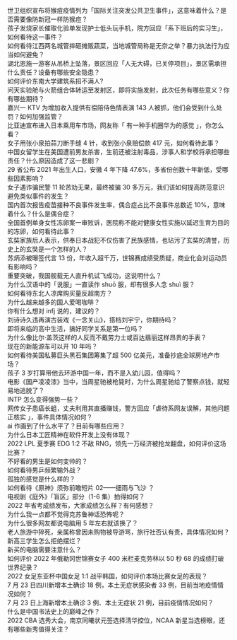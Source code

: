 世卫组织宣布将猴痘疫情列为「国际关注突发公共卫生事件」，这意味着什么？是否需要像防新冠一样防猴痘？  
孩子发烧家长催取化验单发现护士低头玩手机，院方回应「系下班后的实习生」，如何看待这一事件？  
如何看待江西两名城管摔砸摊贩蔬菜，当地城管局称是无奈之举？暴力执法行为应当如何避免？  
湖北恩施一游客从吊桥上坠落，景区回应「人无大碍，已关停项目」，景区需承担什么责任？设备有哪些安全隐患？  
如何评价东南大学建筑系招不满人?  
问天实验舱与火箭组合体转运至发射区，即将实施发射，此次任务有哪些意义？你有哪些期待？  
嘉兴一 KTV 为增加收入提供有偿陪侍色情表演 143 人被抓，他们会受到什么处罚？如何加强监管？  
比亚迪宣布进入日本乘用车市场，网友称「 有一种手机圈华为的感觉 」，你怎么看？  
女子用张小泉拍蒜刀断手缝 4 针，收到张小泉赔偿款 417 元，如何看待此事？  
中国女留学生在美国遭前男友杀害，生前还被注射毒品，涉事人和学校将承担哪些责任？什么原因造成了这一悲剧？  
29 省公布 2021 年出生人口，安徽 4 年下降 47.6%，多省份创数十年新低，受哪些因素影响？  
女子遇诈骗民警 11 轮苦劝无果，最终被骗 30 多万元，我们该如何提高防范意识避免类似事件的发生？  
国内首次报告疫苗接种不良事件发生率，偶合症占比不良事件总数近 10%，意味着什么？什么是偶合症？  
全国首例单身女性冻卵案一审败诉，医院称不能对健康女性实施以延迟生育为目的的冻卵，如何看待此事？  
玄奘家族后人表示，供奉日本战犯不仅伤害了民族感情，也玷污了玄奘的清誉，历史上的玄奘是一个怎样的人？  
苏炳添被曝签代言 13 份，年收入超千万，世锦赛成绩受质疑，商业化会对运动员有影响吗？  
重要突破，我国舰载无人直升机试飞成功，这说明什么？  
为什么汉语中的「说服」一直读作 shuō 服，却有很多人念 shuì 服？  
如何看待东北人凉席购买量反超南方？  
为什么越来越多的国人爱喝咖啡？  
你有什么想对 infj 说的，建议的？  
刘诗诗久违再演古装戏《一念关山》，搭档刘宇宁，你期待吗？  
即将来临的高中生活，搞好同学关系是第一位吗？  
为什么像比尔·盖茨这样的人反而不戴劳力士或百达翡丽这样昂贵的手表？  
现在的新能源车可以开 10 年吗？  
如何看待美国私募巨头黑石集团筹集了超 500 亿美元，准备抄底全球房地产市场？  
孩子 3 岁打算带他去环游中国一年，而不是入幼儿园，值得吗？  
电影《国产凌凌漆》当中，当周星驰被枪毙时，为什么周星驰给了警察点钱，就轻易地逃脱了？  
INTP 怎么变得强势一些？  
网传女子患癌长蛆，丈夫利用其直播赚钱，警方回应「虐待系网友误解，其他问题正核实 」，事件具体情况如何？  
ai 作画到了什么水平了？目前有哪些应用？  
为什么日本工匠精神在软件开发上没有体现？  
2022 LPL 夏季赛 EDG 1:2 不敌 RNG，领先一万经济被抢龙翻盘，如何评价这场比赛？  
不好看的男生是如何变帅的？  
如何看待男乒频繁输外战？  
孤独的感觉是什么样的？  
如何看待《原神》须弥前瞻短片 02——细雨与飞沙 ？  
电视剧《庭外》「盲区」部分（1-6 集）拍得如何？  
2022 年省考成绩发布，大家成绩怎么样？有何感想？  
为什么我一点都不觉得克苏鲁神话恐怖呢？  
为什么很多网友都说电脑用 5 年左右就该换了？  
老人旅游中猝死，亲属称曾因未购物被导游骂，旅行社否认有责，具体情况如何？  
新高三学生怎么拒绝摆烂？  
新买的电脑需要注意什么？  
如何评价 2022 年俄勒冈世锦赛女子 400 米栏麦克劳林以 50 秒 68 的成绩打破世界纪录？  
2022 女足东亚杯中国女足 1:1 战平韩国，如何评价本场比赛女足的表现？  
7 月 23 日四川新增本土确诊 18 例，本土无症状感染者 33 例，目前当地疫情情况如何？  
7 月 23 日上海新增本土确诊 3 例、本土无症状 21  例，目前疫情情况如何？  
什么是中国书法史上的巅峰之作？  
2022 CBA 选秀大会，南京同曦状元签选择清华控位，NCAA 新星当选榜眼，还有哪些新秀值得关注？  
